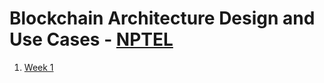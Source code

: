 # Blockchain Architecture Design and Use Cases - [NPTEL](https://onlinecourses.nptel.ac.in/noc18_cs47/preview)

1.  [Week 1](/Week1/)
